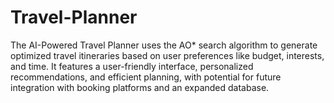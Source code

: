 # Travel-Planner
The AI-Powered Travel Planner uses the AO* search algorithm to generate optimized travel itineraries based on user preferences like budget, interests, and time. It features a user-friendly interface, personalized recommendations, and efficient planning, with potential for future integration with booking platforms and an expanded database.
